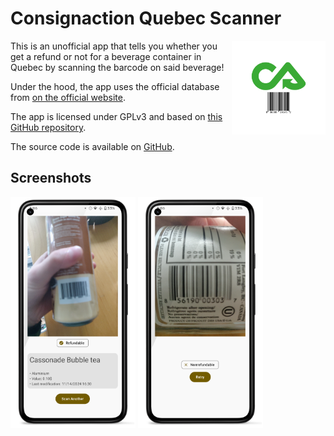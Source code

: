 # Consignaction Quebec Scanner

<img src="assets/icon.svg" align="right" style="height: 150px;">
<!--INAPP-->
This is an unofficial app that tells you whether you get a refund or not for a
beverage container in Quebec by scanning the barcode on said beverage!

Under the hood, the app uses the official database from
[on the official website](https://consignaction.ca/partenaires/detaillants/boite-a-outils-des-detaillants-partenaires/).

The app is licensed under GPLv3 and
based on [this GitHub repository](https://github.com/myofficework000/QRCodeScanner/).

The source code is available on [GitHub](https://github.com/vale981/consignescanner).
<!--INAPP-->
## Screenshots
<img src="assets/success.png" alt="Success" width="200"/>
<img src="assets/nothing.png" alt="Failure" width="200"/>
